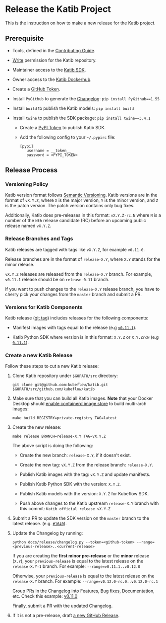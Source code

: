 # Release the Katib Project

This is the instruction on how to make a new release for the Katib project.

## Prerequisite

- Tools, defined in the [Contributing Guide](./../../CONTRIBUTING.md#requirements).

- [Write](https://docs.github.com/en/organizations/managing-access-to-your-organizations-repositories/repository-permission-levels-for-an-organization#permission-levels-for-repositories-owned-by-an-organization)
  permission for the Katib repository.

- Maintainer access to the [Katib SDK](https://pypi.org/project/kubeflow-katib/).

- Owner access to the [Katib Dockerhub](https://hub.docker.com/u/kubeflowkatib).

- Create a [GitHub Token](https://docs.github.com/en/github/authenticating-to-github/keeping-your-account-and-data-secure/creating-a-personal-access-token).

- Install `PyGithub` to generate the [Changelog](./../../CHANGELOG.md): `pip install PyGithub==1.55`

- Install `build` to publish the Katib models: `pip install build`

- Install `twine` to publish the SDK package: `pip install twine==3.4.1`

  - Create a [PyPI Token](https://pypi.org/help/#apitoken) to publish Katib SDK.

  - Add the following config to your `~/.pypirc` file:

    ```
    [pypi]
       username = __token__
       password = <PYPI_TOKEN>
    ```

## Release Process

### Versioning Policy

Katib version format follows [Semantic Versioning](https://semver.org/).
Katib versions are in the format of `vX.Y.Z`, where `X` is the major version, `Y` is
the minor version, and `Z` is the patch version.
The patch version contains only bug fixes.

Additionally, Katib does pre-releases in this format: `vX.Y.Z-rc.N` where `N` is a number
of the `Nth` release candidate (RC) before an upcoming public release named `vX.Y.Z`.

### Release Branches and Tags

Katib releases are tagged with tags like `vX.Y.Z`, for example `v0.11.0`.

Release branches are in the format of `release-X.Y`, where `X.Y` stands for
the minor release.

`vX.Y.Z` releases are released from the `release-X.Y` branch. For example,
`v0.11.1` release should be on `release-0.11` branch.

If you want to push changes to the `release-X.Y` release branch, you have to
cherry pick your changes from the `master` branch and submit a PR.

### Versions for Katib Components

Katib release ([git tag](https://git-scm.com/book/en/v2/Git-Basics-Tagging))
includes releases for the following components:

- Manifest images with tags equal to the release
  (e.g [`v0.11.1`](https://github.com/kubeflow/katib/blob/v0.11.1/manifests/v1beta1/installs/katib-standalone/kustomization.yaml#L21-L33)).

- Katib Python SDK where version is in this format: `X.Y.Z` or `X.Y.ZrcN`
  (e.g [`0.11.1`](https://github.com/kubeflow/katib/blob/v0.11.1/sdk/python/v1beta1/setup.py#L22)).

### Create a new Katib Release

Follow these steps to cut a new Katib release:

1. Clone Katib repository under `$GOPATH/src` directory:

   ```
   git clone git@github.com:kubeflow/katib.git $GOPATH/src/github.com/kubeflow/katib
   ```

1. Make sure that you can build all Katib images. **Note** that
   your Docker Desktop should
   [enable containerd image store](https://docs.docker.com/desktop/containerd/#enable-the-containerd-image-store)
   to build multi-arch images:

   ```
   make build REGISTRY=private-registry TAG=latest
   ```

1. Create the new release:

   ```
   make release BRANCH=release-X.Y TAG=vX.Y.Z
   ```

   The above script is doing the following:

   - Create the new branch: `release-X.Y`, if it doesn't exist.

   - Create the new tag: `vX.Y.Z` from the release branch: `release-X.Y`.

   - Publish Katib images with the tag: `vX.Y.Z` and update manifests.

   - Publish Katib Python SDK with the version: `X.Y.Z`.

   - Publish Katib models with the version: `X.Y.Z` for Kubeflow SDK.

   - Push above changes to the Katib upstream `release-X.Y` branch with this commit:
     `Katib official release vX.Y.Z`

1. Submit a PR to update the SDK version on the `master` branch to the latest release.
   (e.g. [`#1640`](https://github.com/kubeflow/katib/pull/1640)).

1. Update the Changelog by running:

   ```
   python docs/release/changelog.py --token=<github-token> --range=<previous-release>..<current-release>
   ```

   If you are creating the **first minor pre-release** or the **minor** release (`X.Y`), your
   `previous-release` is equal to the latest release on the `release-X.Y-1` branch.
   For example: `--range=v0.11.1..v0.12.0`

   Otherwise, your `previous-release` is equal to the latest release on the `release-X.Y` branch.
   For example: `--range=v0.12.0-rc.0..v0.12.0-rc.1`

   Group PRs in the Changelog into Features, Bug fixes, Documentation, etc.
   Check this example: [v0.11.0](https://github.com/kubeflow/katib/releases/tag/v0.11.0)

   Finally, submit a PR with the updated Changelog.

1. If it is not a pre-release, draft [a new GitHub Release](https://github.com/kubeflow/katib/releases/new).
